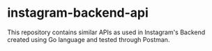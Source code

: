 # instagram-backend-api
This repository contains similar APIs as used in Instagram's Backend created using Go language and tested through Postman.
